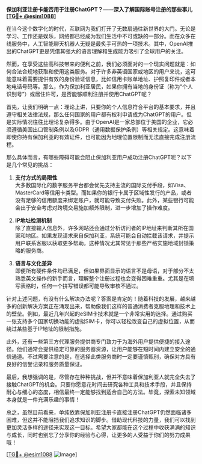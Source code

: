 **保加利亚注册卡能否用于注册ChatGPT？——深入了解国际账号注册的那些事儿[[TG💪+ @esim1088](https://t.me/s/esim1088)]**

在当今这个数字化的时代，互联网为我们打开了无数扇通往新世界的大门。无论是学习、工作还是娱乐，网络都已经成为我们生活中不可或缺的一部分。而在众多在线服务中，人工智能聊天机器人无疑是最炙手可热的一项技术。其中，OpenAI推出的ChatGPT更是凭借其强大的语言理解和生成能力吸引了全球用户的关注。

然而，在享受这些高科技带来的便利之前，我们必须面对的一个现实问题就是：如何合法合规地获取和使用这类服务。对于许多非英语国家或地区的用户来说，这可能意味着需要提供有效的身份验证信息，比如信用卡账单地址、护照复印件或者本地电话号码等。那么，作为保加利亚居民，如果你拥有当地的身份证（称为“个人识别号”）或居住许可，是否能够顺利注册并使用ChatGPT呢？

首先，让我们明确一点：理论上讲，只要你的个人信息符合平台的基本要求，并且遵守相关法律法规，那么任何国家的用户都有权利申请成为ChatGPT的用户。但是实际情况往往比理论复杂得多。由于OpenAI是一家总部位于美国的企业，它必须遵循美国出口管制条例以及GDPR（通用数据保护条例）等相关规定。这意味着即使你持有保加利亚的有效证件，也可能因为地理位置限制而无法直接完成注册流程。

那么具体而言，有哪些障碍可能会阻止保加利亚用户成功注册ChatGPT呢？以下是几个常见的挑战：

1. **支付方式的局限性**  
   大多数国际化的数字服务平台都会优先支持主流的国际支付手段，如Visa、MasterCard等信用卡类型。而如果你的银行卡属于区域性发行的产品，或者没有足够的信用额度来绑定账户，就可能导致支付失败。此外，某些银行可能会出于安全考虑对跨境交易施加额外限制，进一步增加了操作难度。

2. **IP地址检测机制**  
   除了直接输入信息外，许多网站还会通过分析访问者的IP地址来判断其所在国家和地区。如果发现请求来自保加利亚，系统可能会自动拦截该请求，并提示用户联系客服以获取更多帮助。这种情况尤其常见于那些严格实施地域封锁策略的服务商。

3. **语言与文化差异**  
   即便所有硬件条件均已满足，但如果界面显示的语言不是母语，对于部分不太熟悉英文操作的新手而言，理解整个注册过程也会变得困难重重。尤其是在填写表格时，任何一个拼写错误都可能导致审核不通过。

针对上述问题，有没有什么解决办法呢？答案是肯定的！随着科技的发展，越来越多的创新解决方案正在涌现出来，帮助像我们这样的普通消费者克服地理和技术上的壁垒。例如，最近几年兴起的eSIM卡技术就是一个非常实用的选择。通过购买一张支持多个国家切换功能的虚拟SIM卡，你可以轻松改变自己的虚拟位置，从而绕过某些基于IP地址的限制措施。

此外，还有一些第三方代理服务提供商专门致力于为海外用户提供便捷的接入途径。他们通常会提供稳定可靠的服务器资源，让用户能够在短时间内建立安全的通信通道。不过需要注意的是，在选择此类服务商时一定要谨慎甄别，确保对方具有良好的信誉记录和服务质量保证。

最后，我想强调的是，尽管存在种种挑战，但并不意味着保加利亚人就完全失去了接触ChatGPT的机会。只要你愿意花时间去研究各种工具和技术手段，并且保持耐心与细心的态度，相信最终一定能够找到适合自己的方法。毕竟，探索未知领域本身就是一件充满乐趣的事情！

总之，虽然目前看来，单纯依靠保加利亚注册卡直接注册ChatGPT仍然面临诸多困难，但这并不能阻挡我们追求知识的脚步。借助现代科技的力量，我们可以找到更加灵活多样的途径来实现这一目标。希望大家都能在这个过程中收获满满的知识与成长，同时也别忘了分享你的经验与心得，让更多的人受益于你们的努力成果哦！

[[TG💪+ @esim1088](https://t.me/s/esim1088) ![Image](https://i.postimg.cc/4NQfJmqS/Snipaste-2025-05-13-00-14-12.png)]